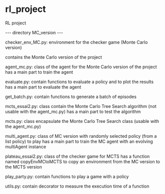 # rl_project

RL project

--- directory MC_version ---

checker_env_MC.py: environment for the checker game (Monte Carlo version)

contains the Monte Carlo version of the project

agent_mc.py: class of the agent for the Monte Carlo version of the project
has a main part to train the agent

evaluate.py: contain functions to evaluate a policy and to plot the results
has a main part to evaluate the agent

get_batch.py: contain functions to generate a batch of episodes

mcts_essai2.py: class contain the Monte Carlo Tree Search algorithm (not usable with the agent_mc.py)
has a main part to test the algorithm

mcts.py: class encapsulate the Monte Carlo Tree Search class (usable with the agent_mc.py)

multi_agent.py: class of MC version with randomly selected policy (from a list policy) to play
has a main part to train the MC agent with an evolving multiAgent instance

plateau_essai2.py: class of the checker game for MCTS
has a function named copyEnvMCtoMCTS to copy an environment from the MC version to the MCTS version

play_party.py: contain functions to play a game with a policy

utils.py: contain decorator to measure the execution time of a function
